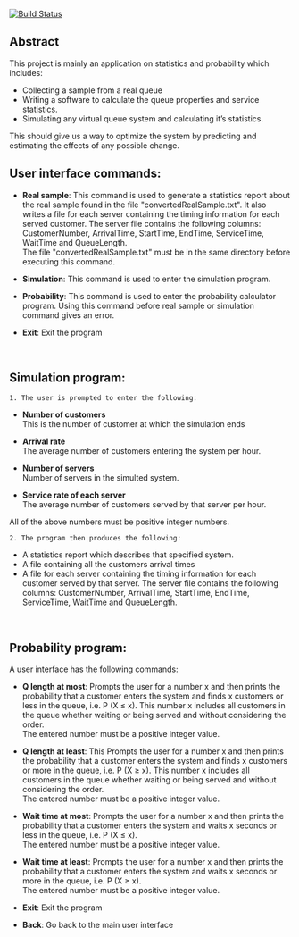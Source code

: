 
[![Build Status](https://travis-ci.com/diaa3007/QueueSystemSimulation.svg?branch=master)](https://travis-ci.com/diaa3007/QueueSystemSimulation/)

## **Abstract**

 This project is mainly an application on statistics and probability which includes:
- Collecting a sample from a real queue
- Writing a software to calculate the queue properties and service statistics.
- Simulating any virtual queue system and calculating it’s statistics. 

 This should give us a way to optimize the system by predicting and estimating the effects of any possible change. 
&nbsp;
&nbsp;
&nbsp;
&nbsp;


## **User interface commands:**

- **Real sample**:
 This command is used to generate a statistics report about the real sample found in the file &quot;convertedRealSample.txt&quot;. It also writes a file for each server containing the timing information for each served customer.
 The server file contains the following columns: CustomerNumber, ArrivalTime, StartTime, EndTime, ServiceTime, WaitTime and QueueLength.   
 The file &quot;convertedRealSample.txt&quot; must be in the same directory before executing this command.

- **Simulation**:
This command is used to enter the simulation program.

- **Probability**:
This command is used to enter the probability calculator program.
Using this command before real sample or simulation command gives an error.

- **Exit**:
Exit the program

&nbsp;

## **Simulation program:**

    1. The user is prompted to enter the following:

- **Number of customers**  
This is the number of customer at which the simulation ends

- **Arrival rate**  
The average number of customers entering the system per hour.

- **Number of servers**  
Number of servers in the simulted system.

- **Service rate of each server**  
The average number of customers served by that server per hour.
&nbsp;

All of the above numbers must be positive integer numbers.


    2. The program then produces the following:

- A statistics report which describes that specified system.
- A file containing all the customers arrival times
- A file for each server containing the timing information for each customer served by that server.
 The server file contains the following columns: CustomerNumber, ArrivalTime, StartTime, EndTime, ServiceTime, WaitTime and QueueLength.

&nbsp;
&nbsp;

## **Probability program**:  
 A user interface has the following commands:   
- **Q length at most**:
Prompts the user for a number x and then prints the probability that a customer enters the system and finds x customers or less in the queue, i.e. P (X ≤ x).
This number x includes all customers in the queue whether waiting or being served and without considering the order.  
The entered number must be a positive integer value.

- **Q length at least**:
This Prompts the user for a number x and then prints the probability that a customer enters the system and finds x customers or more in the queue, i.e. P (X ≥ x).
This number x includes all customers in the queue whether waiting or being served and without considering the order.  
 The entered number must be a positive integer value.

- **Wait time at most**:
Prompts the user for a number x and then prints the probability that a customer enters the system and waits x seconds or less in the queue, i.e. P (X ≤ x).  
The entered number must be a positive integer value.

- **Wait time at least**:
Prompts the user for a number x and then prints the probability that a customer enters the system and waits x seconds or more in the queue, i.e. P (X ≥ x).  
The entered number must be a positive integer value.

- **Exit**:
Exit the program

- **Back**:
Go back to the main user interface